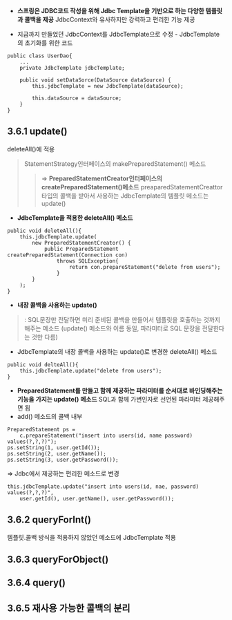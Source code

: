 * **스프링은 JDBC코드 작성을 위해 Jdbc Template을 기반으로 하는 다양한 템플릿과 콜백을 제공**
JdbcContext와 유사하지만 강력하고 편리한 기능 제공

* 지금까지 만들었던 JdbcContext를 JdbcTemplate으로 수정 - JdbcTemplate의 초기화를 위한 코드
```
public class UserDao{
    ...
    private JdbcTemplate jdbcTemplate;
    
    public void setDataSorce(DataSource dataSource) {
        this.jdbcTemplate = new JdbcTemplate(dataSource);
        
        this.dataSource = dataSource;
    }
}
```

## 3.6.1 update()
deleteAll()에 적용
> StatementStrategy인터페이스의 makePreparedStatement() 메소드 
>> => **PreparedStatementCreator인터페이스의 createPreparedStatement()메소드**
> preaparedStatementCreattor타입의 콜백을 받아서 사용하는 JdbcTemplate의 템플릿 메소드는 update()

* **JdbcTemplate을 적용한 deleteAll() 메소드**
```
public void deleteAll(){
    this.jdbcTemplate.update(
        new PreparedStatementCreator() {
            public PreparedStatement createPreparedStatement(Connection con)
                throws SQLException{
                    return con.prepareStatement("delete from users");
                }
        }
    );
}
```
* **내장 콜백을 사용하는 update()**
> : SQL문장만 전달하면 미리 준비된 콜백을 만들어서 템플릿을 호출하는 것까지 해주는 메소드 
> (update() 메소드와 이름 동일, 파라미터로 SQL 문장을 전달한다는 것만 다름)
* JdbcTemplate의 내장 콜백을 사용하는 update()로 변경한 deleteAll() 메소드
```
public void delteAll(){
    this.jdbcTemplate.update("delete from users");
}
```

* **PreparedStatement를 만들고 함께 제공하는 파라미터를 순서대로 바인딩해주는 기능을 가지는 update() 메소드**
SQL과 함께 가변인자로 선언된 파라미터 제공해주면 됨
* add() 메소드의 콜백 내부
```
PreparedStatement ps = 
    c.prepareStatement("insert into users(id, name password) values(?,?,?)");
ps.setString(1, user.getId());
ps.setString(2, user.getName());
ps.setString(3, user.getPassword());
```
=> Jdbc에서 제공하는 편리한 메소드로 변경
```
this.jdbcTemplate.update("insert into users(id, nae, password) values(?,?,?)",
    user.getId(), user.getName(), user.getPassword());
```

## 3.6.2 queryForInt()
템플릿.콜백 방식을 적용하지 않았던 메소드에 JdbcTemplate 적용



## 3.6.3 queryForObject()

## 3.6.4 query()

## 3.6.5 재사용 가능한 콜백의 분리
